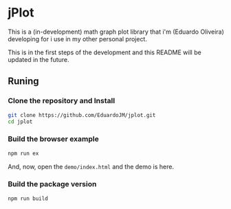 # jPlot

This is a (in-development) math graph plot library that i'm (Eduardo Oliveira) developing for i use in my other personal project.

This is in the first steps of the development and this README will be updated in the future.

## Runing

### Clone the repository and Install

```bash
git clone https://github.com/EduardoJM/jplot.git
cd jplot
```

### Build the browser example

```bash
npm run ex
```

And, now, open the `demo/index.html` and the demo is here.

### Build the package version

```bash
npm run build
```
